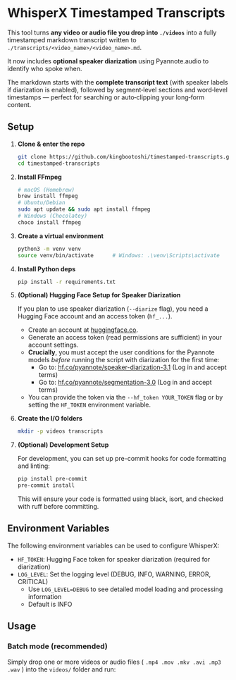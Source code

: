 # WhisperX Timestamped Transcripts

This tool turns **any video or audio file you drop into `./videos`** into a fully timestamped markdown transcript written to `./transcripts/<video_name>/<video_name>.md`.

It now includes **optional speaker diarization** using Pyannote.audio to identify who spoke when.

The markdown starts with the **complete transcript text** (with speaker labels if diarization is enabled), followed by segment‑level sections and word‑level timestamps — perfect for searching or auto‑clipping your long‑form content.

## Setup

1.  **Clone & enter the repo**

    ```bash
    git clone https://github.com/kingbootoshi/timestamped-transcripts.git
    cd timestamped-transcripts
    ```

2.  **Install FFmpeg**

    ```bash
    # macOS (Homebrew)
    brew install ffmpeg
    # Ubuntu/Debian
    sudo apt update && sudo apt install ffmpeg
    # Windows (Chocolatey)
    choco install ffmpeg
    ```

3.  **Create a virtual environment**

    ```bash
    python3 -m venv venv
    source venv/bin/activate      # Windows: .\venv\Scripts\activate
    ```

4.  **Install Python deps**

    ```bash
    pip install -r requirements.txt
    ```

5.  **(Optional) Hugging Face Setup for Speaker Diarization**

    If you plan to use speaker diarization (`--diarize` flag), you need a Hugging Face account and an access token (`hf_...`).
    *   Create an account at [huggingface.co](https://huggingface.co/).
    *   Generate an access token (read permissions are sufficient) in your account settings.
    *   **Crucially**, you must accept the user conditions for the Pyannote models *before* running the script with diarization for the first time:
        *   Go to: [hf.co/pyannote/speaker-diarization-3.1](https://hf.co/pyannote/speaker-diarization-3.1) (Log in and accept terms)
        *   Go to: [hf.co/pyannote/segmentation-3.0](https://hf.co/pyannote/segmentation-3.0) (Log in and accept terms)
    *   You can provide the token via the `--hf_token YOUR_TOKEN` flag or by setting the `HF_TOKEN` environment variable.

6.  **Create the I/O folders**

    ```bash
    mkdir -p videos transcripts
    ```

7.  **(Optional) Development Setup**

    For development, you can set up pre-commit hooks for code formatting and linting:
    
    ```bash
    pip install pre-commit
    pre-commit install
    ```
    
    This will ensure your code is formatted using black, isort, and checked with ruff before committing.

## Environment Variables

The following environment variables can be used to configure WhisperX:

- `HF_TOKEN`: Hugging Face token for speaker diarization (required for diarization)
- `LOG_LEVEL`: Set the logging level (DEBUG, INFO, WARNING, ERROR, CRITICAL)
  - Use `LOG_LEVEL=DEBUG` to see detailed model loading and processing information
  - Default is INFO

## Usage

### Batch mode (recommended)

Simply drop one or more videos or audio files ( `.mp4 .mov .mkv .avi .mp3 .wav` ) into the `videos/` folder and run: